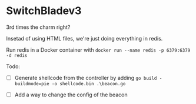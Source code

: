 # SwitchBladev3

3rd times the charm right?

Insetad of using HTML files, we're just doing everything in redis.

Run redis in a Docker container with ```docker run --name redis -p 6379:6379 -d redis```

Todo: 

- [ ] Generate shellcode from the controller by adding ```go build -buildmode=pie -o shellcode.bin .\beacon.go```

- [ ] Add a way to change the config of the beacon
